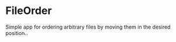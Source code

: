 FileOrder
=========

Simple app for ordering arbitrary files by moving them in the desired position..
